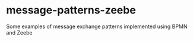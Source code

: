 # message-patterns-zeebe
Some examples of message exchange patterns implemented using BPMN and Zeebe
